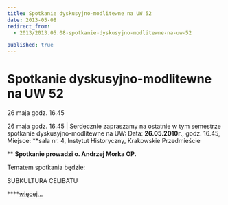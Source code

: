 ```yaml
---
title: Spotkanie dyskusyjno-modlitewne na UW 52
date: 2013-05-08
redirect_from: 
  - 2013/2013.05.08-spotkanie-dyskusyjno-modlitewne-na-uw-52

published: true
---
```




# Spotkanie dyskusyjno-modlitewne na UW 52

<time>26 maja godz. 16.45</time>

26 maja godz. 16.45 | 
Serdecznie zapraszamy na ostatnie w tym semestrze spotkanie dyskusyjno-modlitewne na UW:
Data: **26.05.2010r**., godz. 16.45,
Miejsce: **sala nr. 4, Instytut Historyczny, Krakowskie Przedmieście

**
**Spotkanie 
prowadzi o. Andrzej Morka OP.**

Tematem spotkania będzie:

SUBKULTURA CELIBATU

****[więcej...](http://www.solideo.pl/sd/index.php?ms1=projekty&gr_id=10&ps_id=422&lang=pl)
<!--{{error-tag:'<
p times="" new="" roman;="">'}}-->



<!--{{json:{"created_date":"2013-05-08 20:59:32","publish_down":"0000-00-00 00:00:00","id":"842"}}}-->